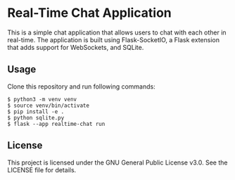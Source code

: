# Real-Time Chat Application
This is a simple chat application that allows users to chat with each other in real-time.
The application is built using Flask-SocketIO, a Flask extension that adds support for WebSockets, and SQLite.

## Usage
Clone this repository and run following commands:

```
$ python3 -m venv venv
$ source venv/bin/activate
$ pip install -e .
$ python sqlite.py
$ flask --app realtime-chat run
```

## License
This project is licensed under the GNU General Public License v3.0.
See the LICENSE file for details.
